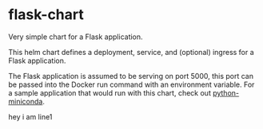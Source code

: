 # flask-chart

Very simple chart for a Flask application.

This helm chart defines a deployment, service, and (optional) ingress for a Flask application.

The Flask application is assumed to be serving on port 5000, this port can be passed into the Docker run command with an environment variable.  For a sample application that would run with this chart, check out [python-miniconda](https://github.com/heroku-examples/python-miniconda).

hey i am line1